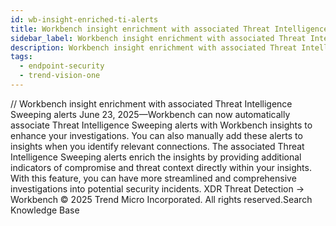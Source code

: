 ```yaml
---
id: wb-insight-enriched-ti-alerts
title: Workbench insight enrichment with associated Threat Intelligence Sweeping alerts
sidebar_label: Workbench insight enrichment with associated Threat Intelligence Sweeping alerts
description: Workbench insight enrichment with associated Threat Intelligence Sweeping alerts
tags:
  - endpoint-security
  - trend-vision-one
---
```


/*<![CDATA[*/ $('#title').html($('meta[name=map-description]').attr('content')); /*]]>*/ Workbench insight enrichment with associated Threat Intelligence Sweeping alerts June 23, 2025—Workbench can now automatically associate Threat Intelligence Sweeping alerts with Workbench insights to enhance your investigations. You can also manually add these alerts to insights when you identify relevant connections. The associated Threat Intelligence Sweeping alerts enrich the insights by providing additional indicators of compromise and threat context directly within your insights. With this feature, you can have more streamlined and comprehensive investigations into potential security incidents. XDR Threat Detection → Workbench © 2025 Trend Micro Incorporated. All rights reserved.Search Knowledge Base